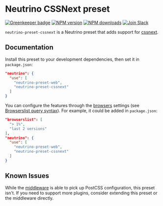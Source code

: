 # Neutrino CSSNext preset

[![Greenkeeper badge](https://badges.greenkeeper.io/barraponto/neutrino-preset-postcss-cssnext.svg)](https://greenkeeper.io/)
[![NPM version][npm-image]][npm-url] [![NPM downloads][npm-downloads]][npm-url]
[![Join Slack][slack-image]][slack-url]

`neutrino-preset-cssnext` is a Neutrino preset that adds support for
[cssnext][cssnext].

## Documentation

Install this preset to your development dependencies, then set it in
`package.json`:

```json
"neutrino": {
  "use": [
    "neutrino-preset-web",
    "neutrino-preset-cssnext"
  ]
}
```

You can configure the features through the [browsers][cssnext-browserslist]
settings (see [Browserslist query syntax][browserslist-docs]). For example, it
could be added in `package.json`:

```json
"browserslist": [
  "> 1%",
  "last 2 versions"
],
"neutrino": {
  "use": [
    "neutrino-preset-web",
    "neutrino-preset-cssnext"
  ]
}
```

## Known Issues

While the [middleware][postcss-middleware] is able to pick up PostCSS
configuration, this preset isn't. If you need to support more plugins, consider
extending this preset or the middleware directly.

[cssnext]: http://cssnext.io/
[cssnext-browserslist]: http://cssnext.io/usage/#browsers
[postcss-middleware]: https://npmjs.org/package/neutrino-middleware-postcss
[browserslist-docs]: https://github.com/ai/browserslist#queries
[npm-image]: https://img.shields.io/npm/v/neutrino-preset-cssnext.svg
[npm-downloads]: https://img.shields.io/npm/dt/neutrino-preset-cssnext.svg
[npm-url]: https://npmjs.org/package/neutrino-preset-cssnext
[slack-image]: https://neutrino-slack.herokuapp.com/badge.svg
[slack-url]: https://neutrino-slack.herokuapp.com/
